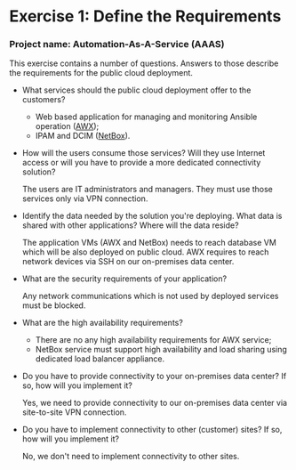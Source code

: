 # Exercise 1: Define the Requirements
### Project name: Automation-As-A-Service (AAAS)

This exercise contains a number of questions. Answers to those describe the requirements for the public cloud deployment.

* What services should the public cloud deployment offer to the customers?
  * Web based application for managing and monitoring Ansible operation ([AWX](https://www.ansible.com/products/awx-project)); 
  * IPAM and DCIM ([NetBox](https://netbox.readthedocs.io/en/stable/)).

* How will the users consume those services? Will they use Internet access or will you have to provide a more dedicated connectivity solution?
  
  The users are IT administrators and managers. They must use those services only via VPN connection.

* Identify the data needed by the solution you're deploying. What data is shared with other applications? Where will the data reside?
  
  The application VMs (AWX and NetBox) needs to reach database VM which will be also deployed on public cloud. AWX requires to reach network devices via SSH on our on-premises data center.

* What are the security requirements of your application?
  
  Any network communications which is not used by deployed services must be blocked.

* What are the high availability requirements?
  * There are no any high availability requirements for AWX service;
  * NetBox service must support high availability and load sharing using dedicated load balancer appliance.

* Do you have to provide connectivity to your on-premises data center? If so, how will you implement it?
  
  Yes, we need to provide connectivity to our on-premises data center via site-to-site VPN connection.

* Do you have to implement connectivity to other (customer) sites? If so, how will you implement it?
  
  No, we don't need to implement connectivity to other sites.